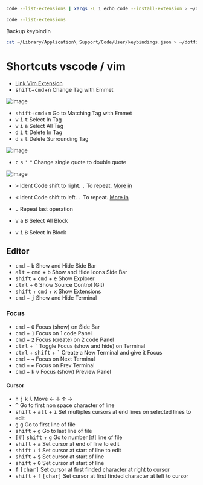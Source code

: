 ```bash
code --list-extensions | xargs -L 1 echo code --install-extension > ~/dotfiles/vscode/vscode-extensions.txt
```

```bash
code --list-extensions
```

Backup keybindin
```bash
cat ~/Library/Application\ Support/Code/User/keybindings.json > ~/dotfiles/vscode/keybindings.json
```

# Shortcuts vscode / vim
- [Link Vim Extension](https://marketplace.visualstudio.com/items?itemName=vscodevim.vim)
- <kbd>shift</kbd>+<kbd>cmd</kbd>+<kbd>n</kbd> Change Tag with Emmet

![image](https://res.cloudinary.com/practicaldev/image/fetch/s--XSlzO9Lm--/c_limit%2Cf_auto%2Cfl_progressive%2Cq_66%2Cw_880/https://cdn.hashnode.com/res/hashnode/image/upload/v1562235200819/Dpi0XgmSj.gif)

- <kbd>shift</kbd>+<kbd>cmd</kbd>+<kbd>m</kbd> Go to Matching Tag with Emmet
- <kbd>v</kbd> <kbd>i</kbd> <kbd>t</kbd> Select In Tag
- <kbd>v</kbd> <kbd>i</kbd> <kbd>a</kbd> Select All Tag
- <kbd>d</kbd> <kbd>i</kbd> <kbd>t</kbd> Delete In Tag
- <kbd>d</kbd> <kbd>s</kbd> <kbd>t</kbd> Delete Surrounding Tag

![image](https://res.cloudinary.com/practicaldev/image/fetch/s--AT6vuMxK--/c_limit%2Cf_auto%2Cfl_progressive%2Cq_66%2Cw_880/https://cdn.hashnode.com/res/hashnode/image/upload/v1561899815957/rY6Rk-Qp8.gif)

- <kbd>c</kbd> <kbd>s</kbd> <kbd>'</kbd> <kbd>"</kbd> Change single quote to double quote

![image](https://res.cloudinary.com/practicaldev/image/fetch/s--wYmgeX93--/c_limit%2Cf_auto%2Cfl_progressive%2Cq_66%2Cw_880/https://cdn.hashnode.com/res/hashnode/image/upload/v1561905097925/PfR687VHY.gif)

- <kbd>></kbd> Ident Code shift to right. <kbd>.</kbd> To repeat. [More in](https://vim.fandom.com/wiki/Shifting_blocks_visually)
- <kbd><</kbd> Ident Code shift to left. <kbd>.</kbd> To repeat. [More in](https://vim.fandom.com/wiki/Shifting_blocks_visually)
- <kbd>.</kbd> Repeat last operation

- <kbd>v</kbd> <kbd>a</kbd> <kbd>B</kbd> Select All Block
- <kbd>v</kbd> <kbd>i</kbd> <kbd>B</kbd> Select In Block


## Editor
- <kbd>cmd</kbd> + <kbd>b</kbd> Show and Hide Side Bar
- <kbd>alt</kbd> + <kbd>cmd</kbd> + <kbd>b</kbd> Show and Hide Icons Side Bar
- <kbd>shift</kbd> + <kbd>cmd</kbd> + <kbd>e</kbd> Show Explorer
- <kbd>ctrl</kbd> + <kbd>G</kbd> Show Source Control (Git)
- <kbd>shift</kbd> + <kbd>cmd</kbd> + <kbd>x</kbd> Show Extensions
- <kbd>cmd</kbd> + <kbd>j</kbd> Show and Hide Terminal


### Focus
- <kbd>cmd</kbd> + <kbd>0</kbd> Focus (show) on Side Bar
- <kbd>cmd</kbd> + <kbd>1</kbd> Focus on 1 code Panel
- <kbd>cmd</kbd> + <kbd>2</kbd> Focus (create) on 2 code Panel
- <kbd>ctrl</kbd> + <kbd>`</kbd> Toggle Focus (show and hide) on Terminal
- <kbd>ctrl</kbd> + <kbd>shift</kbd> + <kbd>`</kbd> Create a New Terminal and give it Focus
- <kbd>cmd</kbd> + <kbd>→</kbd> Focus on Next Terminal
- <kbd>cmd</kbd> + <kbd>←</kbd> Focus on Prev Terminal
- <kbd>cmd</kbd> + <kbd>k</kbd> <kbd>v</kbd> Focus (show) Preview Panel

#### Cursor
- <kbd>h</kbd> <kbd>j</kbd> <kbd>k</kbd> <kbd>l</kbd> Move ← ↓ ↑ →
- <kbd>^</kbd> Go to first non space character of line
- <kbd>shift</kbd> + <kbd>alt</kbd> + <kbd>i</kbd> Set multiples cursors at end lines on selected lines to edit
- <kbd>g</kbd> <kbd>g</kbd> Go to first line of file
- <kbd>shift</kbd> + <kbd>g</kbd> Go to last line of file
- <kbd>[#]</kbd> <kbd>shift</kbd> + <kbd>g</kbd> Go to number [#] line of file
- <kbd>shift</kbd> + <kbd>a</kbd> Set cursor at end of line to edit
- <kbd>shift</kbd> + <kbd>i</kbd> Set cursor at start of line to edit
- <kbd>shift</kbd> + <kbd>$</kbd> Set cursor at start of line
- <kbd>shift</kbd> + <kbd>0</kbd> Set cursor at start of line
- <kbd>f</kbd> <kbd>[char]</kbd> Set cursor at first finded character at right to cursor
- <kbd>shift</kbd> + <kbd>f</kbd> <kbd>[char]</kbd> Set cursor at first finded character at left to cursor

